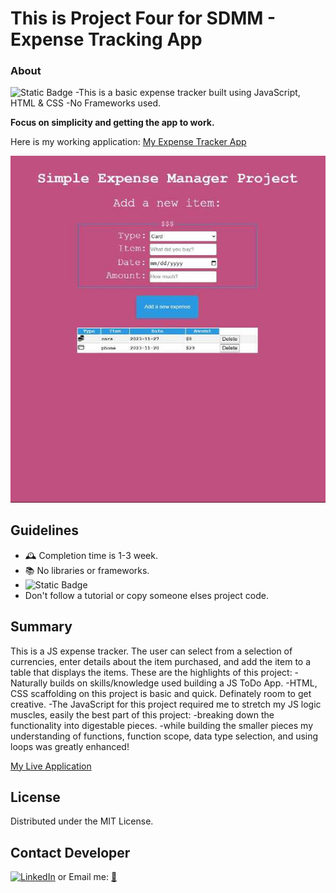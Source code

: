 This is Project Four for SDMM - Expense Tracking App
============================
### About
![Static Badge](https://img.shields.io/badge/Remember-have_fun-blue)
-This is a basic expense tracker built using JavaScript, HTML & CSS
-No Frameworks used.

**Focus on simplicity and getting the app to work.**

Here is my working application:  [My Expense Tracker App](https://erickarodom.github.io/JSExpenseTrackerApp/)

![App Screenshot](./images/screenshot.jpg)


 ## Guidelines
 - 🕰 Completion time is 1-3 week.
 - 📚 No libraries or frameworks.
 - ![Static Badge](https://img.shields.io/badge/Trust_and_challenge-yourself-blue)
 -  Don't follow a tutorial or copy someone elses project code.


## Summary
This is a JS expense tracker. The user can select from a selection of currencies, enter details about the item purchased, and add the item to a table that displays the items.
These are the highlights of this project: 
-Naturally builds on skills/knowledge used building a JS ToDo App.
-HTML, CSS scaffolding on this project is basic and quick.  Definately room to get creative.
-The JavaScript for this project required me to stretch my JS logic muscles, easily the best part of this project:
 -breaking down the functionality into digestable pieces.
 -while building the smaller pieces my understanding of functions, function scope, data type selection, and using loops was greatly enhanced!

[My Live Application](https://erickarodom.github.io/JSExpenseTrackerApp/)

## License
Distributed under the MIT License.

## Contact Developer
[![LinkedIn][linkedin-shield]][linkedin-url]   or  Email me: <a href="mailto:ericka.r.odom@gmail.com">📧</a>



[//]: # (Just testing writing comments?)


[linkedin-shield]: <https://img.shields.io/badge/-LinkedIn-black.svg?style=for-the-badge&logo=linkedin&colorB=555>
[linkedin-url]: https://linkedin.com/in/ericka-odom

  
   
 











